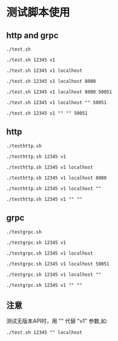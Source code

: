 # 测试脚本使用

## http and grpc

```
./test.sh

./test.sh 12345 v1

./test.sh 12345 v1 localhost

./test.sh 12345 v1 localhost 8080

./test.sh 12345 v1 localhost 8080 50051

./test.sh 12345 v1 localhost "" 50051

./test.sh 12345 v1 "" "" 50051
```

## http
```
./testhttp.sh

./testhttp.sh 12345 v1

./testhttp.sh 12345 v1 localhost

./testhttp.sh 12345 v1 localhost 8080

./testhttp.sh 12345 v1 localhost ""

./testhttp.sh 12345 v1 "" ""
```

## grpc

```
./testgrpc.sh

./testgrpc.sh 12345 v1

./testgrpc.sh 12345 v1 localhost

./testgrpc.sh 12345 v1 localhost 50051

./testgrpc.sh 12345 v1 localhost ""

./testgrpc.sh 12345 v1 "" ""
```

## 注意

测试无版本API时，用 "" 代替 "v1" 参数,如:
```
./test.sh 12345 "" localhost
```

